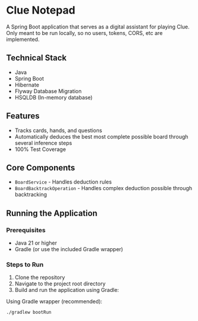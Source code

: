 # Clue Notepad

A Spring Boot application that serves as a digital assistant for playing Clue. Only meant to be run locally, so no users, tokens, CORS, etc are implemented.

## Technical Stack

* Java
* Spring Boot
* Hibernate
* Flyway Database Migration
* HSQLDB (In-memory database)

## Features

* Tracks cards, hands, and questions
* Automatically deduces the best most complete possible board through several inference steps
* 100% Test Coverage

## Core Components

* `BoardService` - Handles deduction rules
* `BoardBacktrackOperation` - Handles complex deduction possible through backtracking

## Running the Application

### Prerequisites
* Java 21 or higher
* Gradle (or use the included Gradle wrapper)

### Steps to Run
1. Clone the repository
2. Navigate to the project root directory
3. Build and run the application using Gradle:

Using Gradle wrapper (recommended):
```bash
./gradlew bootRun
